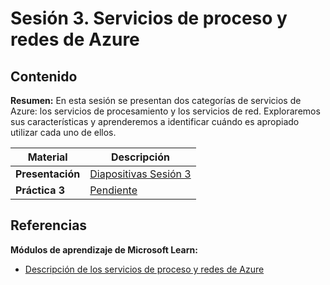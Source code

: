 # Sesión 3. Servicios de proceso y redes de Azure

## Contenido

**Resumen:** En esta sesión se presentan dos categorías de servicios de Azure: los servicios de procesamiento y los servicios de red. Exploraremos sus características y aprenderemos a identificar cuándo es apropiado utilizar cada uno de ellos.


 Material | Descripción
--- | ---
**Presentación** | [Diapositivas Sesión 3]()
**Práctica 3** | [Pendiente]()

## Referencias

**Módulos de aprendizaje de Microsoft Learn:**
- [Descripción de los servicios de proceso y redes de Azure](https://learn.microsoft.com/es-mx/training/modules/describe-azure-compute-networking-services/)